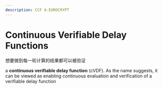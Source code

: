 ```yaml
---
description: CCF A-EUROCRYPT
---
```


# Continuous Verifiable Delay Functions

&#x20;想要做到每一轮计算的结果都可以被验证

a **continuous verifiable delay function** (cVDF). As the name suggests, it can be viewed as enabling continuous evaluation and verification of a verifiable delay function

